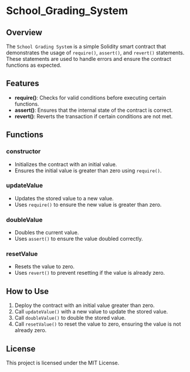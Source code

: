 # School_Grading_System

## Overview
The `School Grading System` is a simple Solidity smart contract that demonstrates the usage of `require()`, `assert()`, and `revert()` statements. These statements are used to handle errors and ensure the contract functions as expected.

## Features
- **require()**: Checks for valid conditions before executing certain functions.
- **assert()**: Ensures that the internal state of the contract is correct.
- **revert()**: Reverts the transaction if certain conditions are not met.

## Functions
### constructor
- Initializes the contract with an initial value.
- Ensures the initial value is greater than zero using `require()`.

### updateValue
- Updates the stored value to a new value.
- Uses `require()` to ensure the new value is greater than zero.

### doubleValue
- Doubles the current value.
- Uses `assert()` to ensure the value doubled correctly.

### resetValue
- Resets the value to zero.
- Uses `revert()` to prevent resetting if the value is already zero.

## How to Use
1. Deploy the contract with an initial value greater than zero.
2. Call `updateValue()` with a new value to update the stored value.
3. Call `doubleValue()` to double the stored value.
4. Call `resetValue()` to reset the value to zero, ensuring the value is not already zero.

## License
This project is licensed under the MIT License. 
